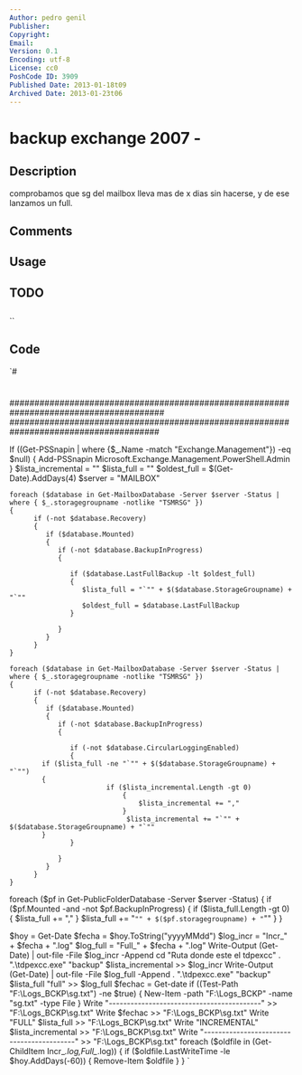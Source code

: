 ```yaml
---
Author: pedro genil
Publisher: 
Copyright: 
Email: 
Version: 0.1
Encoding: utf-8
License: cc0
PoshCode ID: 3909
Published Date: 2013-01-18t09
Archived Date: 2013-01-23t06
---
```


# backup exchange 2007 - 

## Description

comprobamos que sg del mailbox lleva mas de x dias sin hacerse, y de ese lanzamos un full.

## Comments



## Usage



## TODO



## 

``

## Code

`#
 #
 #######################################################################################
 ######################################################################################
 
 If ((Get-PSSnapin | where {$_.Name -match "Exchange.Management"}) -eq $null)
 {
 	Add-PSSnapin Microsoft.Exchange.Management.PowerShell.Admin
 }
 $lista_incremental = "" 
 $lista_full = ""
 $oldest_full = $(Get-Date).AddDays(4) 
 $server = "MAILBOX" 
 
    foreach ($database in Get-MailboxDatabase -Server $server -Status | where { $_.storagegroupname -notlike "TSMRSG" }) 
    { 
          if (-not $database.Recovery) 
          { 
             if ($database.Mounted) 
             { 
                if (-not $database.BackupInProgress) 
                { 
 
                   if ($database.LastFullBackup -lt $oldest_full) 
                   { 
                      $lista_full = "`"" + $($database.StorageGroupname) + "`"" 
                      $oldest_full = $database.LastFullBackup 
                   } 
                   
                } 
             } 
          } 
    } 
 
    foreach ($database in Get-MailboxDatabase -Server $server -Status | where { $_.storagegroupname -notlike "TSMRSG" }) 
    { 
          if (-not $database.Recovery) 
          { 
             if ($database.Mounted) 
             { 
                if (-not $database.BackupInProgress) 
                { 
 			
                   if (-not $database.CircularLoggingEnabled) 
                   { 
 			if ($lista_full -ne "`"" + $($database.StorageGroupname) + "`"")
 			{
                      		if ($lista_incremental.Length -gt 0) 
                      			{ 
                         			$lista_incremental += "," 
                      			} 
                     			 $lista_incremental += "`"" + $($database.StorageGroupname) + "`"" 
 			}
                   } 
 
                } 
             } 
          } 
    } 
 
 
 
 foreach ($pf in Get-PublicFolderDatabase -Server $server -Status) 
    { 
       if ($pf.Mounted -and -not $pf.BackupInProgress) 
       { 
          if ($lista_full.Length -gt 0) 
          { 
             $lista_full += "," 
          } 
          $lista_full += "`"" + $($pf.storagegroupname) + "`"" 
       } 
    } 
 
 $hoy = Get-Date 
 $fecha = $hoy.ToString("yyyyMMdd") 
 $log_incr = "Incr_" + $fecha + ".log" 
 $log_full = "Full_" + $fecha + ".log" 
 Write-Output (Get-Date) | out-file -File $log_incr -Append
 cd "Ruta donde este el tdpexcc"
 . ".\tdpexcc.exe" "backup" $lista_incremental  >> $log_incr
 Write-Output (Get-Date) | out-file -File $log_full -Append
 . ".\tdpexcc.exe" "backup" $lista_full "full" >> $log_full
 $fechac = Get-date
 if ((Test-Path "F:\Logs_BCKP\sg.txt") -ne $true)
 {
 New-Item -path "F:\Logs_BCKP" -name "sg.txt" -type File
 }
 Write "------------------------------------------" >> "F:\Logs_BCKP\sg.txt"
 Write $fechac >> "F:\Logs_BCKP\sg.txt"
 Write "FULL" $lista_full >> "F:\Logs_BCKP\sg.txt"
 Write "INCREMENTAL" $lista_incremental >> "F:\Logs_BCKP\sg.txt"
 Write "------------------------------------------" >> "F:\Logs_BCKP\sg.txt"
 foreach ($oldfile in (Get-ChildItem Incr_*.log,Full_*.log))
 { 
    if ($oldfile.LastWriteTime -le $hoy.AddDays(-60)) 
    { 
       Remove-Item $oldfile 
    } 
 } 
`

